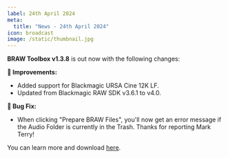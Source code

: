 ```yaml
---
label: 24th April 2024
meta:
  title: "News - 24th April 2024"
icon: broadcast
image: /static/thumbnail.jpg
---
```


**BRAW Toolbox v1.3.8** is out now with the following changes:

**🔨 Improvements:**
- Added support for Blackmagic URSA Cine 12K LF.
- Updated from Blackmagic RAW SDK v3.6.1 to v4.0.

**🐞 Bug Fix:**
- When clicking "Prepare BRAW Files", you'll now get an error message if the Audio Folder is currently in the Trash. Thanks for reporting Mark Terry!

You can learn more and download [here](https://brawtoolbox.fcp.cafe).